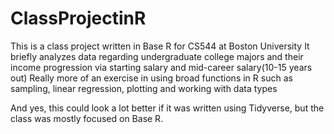 # ClassProjectinR
This is a class project written in Base R for CS544 at Boston University
It briefly analyzes data regarding undergraduate college majors and 
their income progression via starting salary and mid-career salary(10-15 years out)
Really more of an exercise in using broad functions in R such as sampling, linear regression, plotting and working with data types

And yes, this could look a lot better if it was written using Tidyverse, but the class was mostly focused on Base R.
